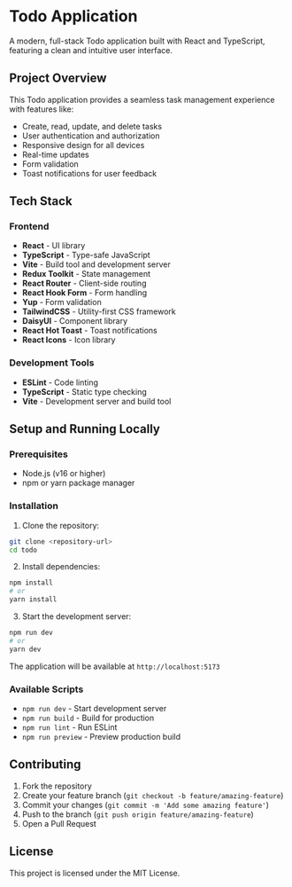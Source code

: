 # Todo Application

A modern, full-stack Todo application built with React and TypeScript, featuring a clean and intuitive user interface.

## Project Overview

This Todo application provides a seamless task management experience with features like:

- Create, read, update, and delete tasks
- User authentication and authorization
- Responsive design for all devices
- Real-time updates
- Form validation
- Toast notifications for user feedback

## Tech Stack

### Frontend

- **React** - UI library
- **TypeScript** - Type-safe JavaScript
- **Vite** - Build tool and development server
- **Redux Toolkit** - State management
- **React Router** - Client-side routing
- **React Hook Form** - Form handling
- **Yup** - Form validation
- **TailwindCSS** - Utility-first CSS framework
- **DaisyUI** - Component library
- **React Hot Toast** - Toast notifications
- **React Icons** - Icon library

### Development Tools

- **ESLint** - Code linting
- **TypeScript** - Static type checking
- **Vite** - Development server and build tool

## Setup and Running Locally

### Prerequisites

- Node.js (v16 or higher)
- npm or yarn package manager

### Installation

1. Clone the repository:

```bash
git clone <repository-url>
cd todo
```

2. Install dependencies:

```bash
npm install
# or
yarn install
```

3. Start the development server:

```bash
npm run dev
# or
yarn dev
```

The application will be available at `http://localhost:5173`

### Available Scripts

- `npm run dev` - Start development server
- `npm run build` - Build for production
- `npm run lint` - Run ESLint
- `npm run preview` - Preview production build

## Contributing

1. Fork the repository
2. Create your feature branch (`git checkout -b feature/amazing-feature`)
3. Commit your changes (`git commit -m 'Add some amazing feature'`)
4. Push to the branch (`git push origin feature/amazing-feature`)
5. Open a Pull Request

## License

This project is licensed under the MIT License.
